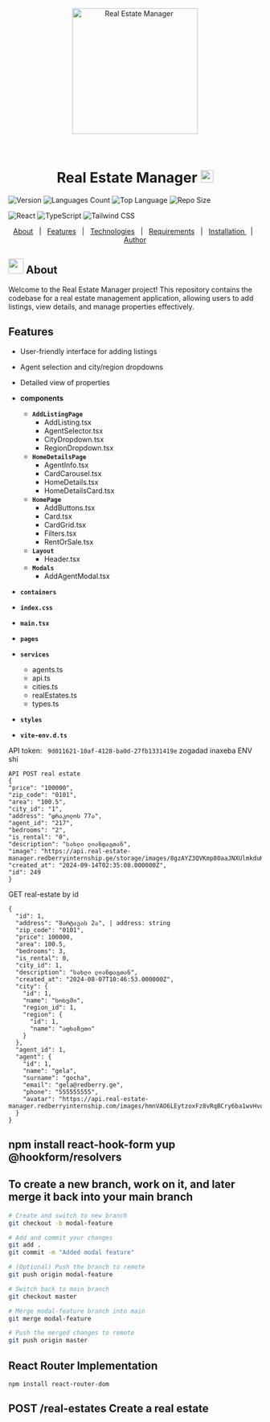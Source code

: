 <div align="center" id="top"> 
  <img src="https://user-images.githubusercontent.com/74038190/221352989-518609ab-b4d1-459e-929f-a08cd2bd9b3c.gif" alt="Real Estate Manager" width="250"/>

&#xa0;

  <!-- <a href="https://your-demo-link.com">Demo</a> -->
</div>

<h1 align="center">Real Estate Manager <img src="https://raw.githubusercontent.com/Tarikul-Islam-Anik/Telegram-Animated-Emojis/main/People/Thumbs%20Up.webp" alt="Thumbs Up" width="25" height="25" /></h1>

![Version](https://img.shields.io/github/package-json/v/your-github-username/real-estate-manager)
![Languages Count](https://img.shields.io/github/languages/count/your-github-username/real-estate-manager?color=56BEB8)
![Top Language](https://img.shields.io/github/languages/top/your-github-username/real-estate-manager?color=56BEB8)
![Repo Size](https://img.shields.io/github/repo-size/your-github-username/real-estate-manager?color=56BEB8)

![React](https://img.shields.io/badge/React-17.0.2-blue)
![TypeScript](https://img.shields.io/badge/TypeScript-4.7-blue)
![Tailwind CSS](https://img.shields.io/badge/TailwindCSS-3.1.4-blue)

<p align="center">
  <a href="#dart-about">About</a> &#xa0; | &#xa0; 
  <a href="#sparkles-features">Features</a> &#xa0; | &#xa0;
  <a href="#rocket-technologies">Technologies</a> &#xa0; | &#xa0;
  <a href="#white_check_mark-requirements">Requirements</a> &#xa0; | &#xa0;
  <a href="#dart-about">Installation </a> &#xa0; | &#xa0; 
  <a href="https://github.com/your-github-username" target="_blank">Author</a>
</p>

## <img src="https://user-images.githubusercontent.com/74038190/212284087-bbe7e430-757e-4901-90bf-4cd2ce3e1852.gif" width="30"> About

Welcome to the Real Estate Manager project! This repository contains the codebase for a real estate management application, allowing users to add listings, view details, and manage properties effectively.

## Features

- User-friendly interface for adding listings
- Agent selection and city/region dropdowns
- Detailed view of properties

- **components**
  - **`AddListingPage`**
    - AddListing.tsx
    - AgentSelector.tsx
    - CityDropdown.tsx
    - RegionDropdown.tsx
  - **`HomeDetailsPage`**
    - AgentInfo.tsx
    - CardCarousel.tsx
    - HomeDetails.tsx
    - HomeDetailsCard.tsx
  - **`HomePage`**
    - AddButtons.tsx
    - Card.tsx
    - CardGrid.tsx
    - Filters.tsx
    - RentOrSale.tsx
  - **`Layout`**
    - Header.tsx
  - **`Modals`**
    - AddAgentModal.tsx
- **`containers`**
- **`index.css`**
- **`main.tsx`**
- **`pages`**
- **`services`**
  - agents.ts
  - api.ts
  - cities.ts
  - realEstates.ts
  - types.ts
- **`styles`**
- **`vite-env.d.ts`**

API token: `
9d011621-10af-4128-ba0d-27fb1331419e`
zogadad inaxeba ENV shi

```
API POST real estate
{
"price": "100000",
"zip_code": "0101",
"area": "100.5",
"city_id": "1",
"address": "დრაკოლოს 77ა",
"agent_id": "217",
"bedrooms": "2",
"is_rental": "0",
"description": "სახლი ლიანდაგთან",
"image": "https://api.real-estate-manager.redberryinternship.ge/storage/images/8gzAYZ3QVKmp80aaJNXUlmkduKSU5P2g5qASrDvh.jpg",
"created_at": "2024-09-14T02:35:08.000000Z",
"id": 249
}
```

GET real-estate by id

```
{
  "id": 1,
  "address": "შარტავას 2ა", | address: string
  "zip_code": "0101",
  "price": 100000,
  "area": 100.5,
  "bedrooms": 3,
  "is_rental": 0,
  "city_id": 1,
  "description": "სახლი ლიანდაგთან",
  "created_at": "2024-08-07T10:46:53.000000Z",
  "city": {
    "id": 1,
    "name": "სოხუმი",
    "region_id": 1,
    "region": {
      "id": 1,
      "name": "აფხაზეთი"
    }
  },
  "agent_id": 1,
  "agent": {
    "id": 1,
    "name": "gela",
    "surname": "gocha",
    "email": "gela@redberry.ge",
    "phone": "555555555",
    "avatar": "https://api.real-estate-manager.redberryinternship.com/images/hmnVAO6LEytzoxFz8vRqBCry6ba1wvHvo2YxPXJW.jpg"
  }
}
```

## npm install react-hook-form yup @hookform/resolvers

## To create a new branch, work on it, and later merge it back into your main branch

```bash
# Create and switch to new branch
git checkout -b modal-feature

# Add and commit your changes
git add .
git commit -m "Added modal feature"

# (Optional) Push the branch to remote
git push origin modal-feature

# Switch back to main branch
git checkout master

# Merge modal-feature branch into main
git merge modal-feature

# Push the merged changes to remote
git push origin master
```

## React Router Implementation

`npm install react-router-dom`

## POST /real-estates Create a real estate
